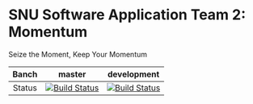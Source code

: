 # SNU Software Application Team 2: Momentum

Seize the Moment, Keep Your Momentum

| Banch | master | development |
|:---: | :---: | :---: |
| Status | [![Build Status](https://travis-ci.com/pptnz/swa_team2.svg?token=qF7z9G67oEbpwSNqqzuD&branch=master)](https://travis-ci.com/pptnz/swa_team2) | [![Build Status](https://travis-ci.com/pptnz/swa_team2.svg?token=qF7z9G67oEbpwSNqqzuD&branch=development)](https://travis-ci.com/pptnz/swa_team2) |

